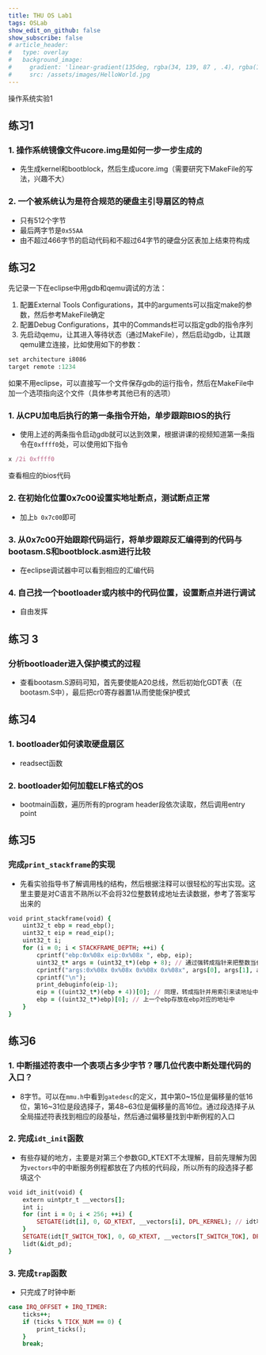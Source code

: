 ```yaml
---
title: THU OS Lab1
tags: OSLab
show_edit_on_github: false
show_subscribe: false
# article_header:
#   type: overlay
#   background_image:
#     gradient: 'linear-gradient(135deg, rgba(34, 139, 87 , .4), rgba(139, 34, 139, .4))'
#     src: /assets/images/HelloWorld.jpg
---
```

操作系统实验1
<!--more-->
## 练习1
### 1. 操作系统镜像文件ucore.img是如何一步一步生成的
- 先生成kernel和bootblock，然后生成ucore.img（需要研究下MakeFile的写法，兴趣不大）

### 2. 一个被系统认为是符合规范的硬盘主引导扇区的特点
- 只有512个字节
- 最后两字节是`0x55AA`
- 由不超过466字节的启动代码和不超过64字节的硬盘分区表加上结束符构成

## 练习2
先记录一下在eclipse中用gdb和qemu调试的方法：
1. 配置External Tools Configurations，其中的arguments可以指定make的参数，然后参考MakeFile确定
2. 配置Debug Configurations，其中的Commands栏可以指定gdb的指令序列
3. 先启动qemu，让其进入等待状态（通过MakeFile），然后启动gdb，让其跟qemu建立连接，比如使用如下的参数：
```ruby
set architecture i8086
target remote :1234
```

如果不用eclipse，可以直接写一个文件保存gdb的运行指令，然后在MakeFile中加一个选项指向这个文件（具体参考其他已有的选项）

### 1. 从CPU加电后执行的第一条指令开始，单步跟踪BIOS的执行
- 使用上述的两条指令启动gdb就可以达到效果，根据讲课的视频知道第一条指令在`0xffff0`处，可以使用如下指令
```ruby
x /2i 0xffff0
```
查看相应的bios代码

### 2. 在初始化位置0x7c00设置实地址断点，测试断点正常
- 加上`b 0x7c00`即可

### 3. 从0x7c00开始跟踪代码运行，将单步跟踪反汇编得到的代码与bootasm.S和bootblock.asm进行比较
- 在eclipse调试器中可以看到相应的汇编代码

### 4. 自己找一个bootloader或内核中的代码位置，设置断点并进行调试
- 自由发挥

## 练习 3
### 分析bootloader进入保护模式的过程
- 查看bootasm.S源码可知，首先要使能A20总线，然后初始化GDT表（在bootasm.S中），最后把cr0寄存器置1从而使能保护模式

## 练习4
### 1. bootloader如何读取硬盘扇区
- readsect函数
### 2. bootloader如何加载ELF格式的OS
- bootmain函数，遍历所有的program header段依次读取，然后调用entry point

## 练习5
### 完成`print_stackframe`的实现
- 先看实验指导书了解调用栈的结构，然后根据注释可以很轻松的写出实现。这里主要是对C语言不熟所以不会将32位整数转成地址去读数据，参考了答案写出来的
```ruby
void print_stackframe(void) {
    uint32_t ebp = read_ebp();
    uint32_t eip = read_eip();
    uint32_t i;
    for (i = 0; i < STACKFRAME_DEPTH; ++i) {
        cprintf("ebp:0x%08x eip:0x%08x ", ebp, eip);
        uint32_t* args = (uint32_t*)(ebp + 8); // 通过强转成指针来把整数当作地址
        cprintf("args:0x%08x 0x%08x 0x%08x 0x%08x", args[0], args[1], args[2], args[3]); // 直接通过索引实现对地址的顺序访问
        cprintf("\n");
        print_debuginfo(eip-1);
        eip = ((uint32_t*)(ebp + 4))[0]; // 同理，转成指针并用索引来读地址中的值。记住返回地址存放在ebp的上面4位的地址中
        ebp = ((uint32_t*)ebp)[0]; // 上一个ebp存放在ebp对应的地址中
    }
}
```

## 练习6
### 1. 中断描述符表中一个表项占多少字节？哪几位代表中断处理代码的入口？
- 8字节。可以在`mmu.h`中看到`gatedesc`的定义，其中第0~15位是偏移量的低16位，第16~31位是段选择子，第48~63位是偏移量的高16位。通过段选择子从全局描述符表找到相应的段基址，然后通过偏移量找到中断例程的入口

### 2. 完成`idt_init`函数
- 有些存疑的地方，主要是对第三个参数GD_KTEXT不太理解，目前先理解为因为`vectors`中的中断服务例程都放在了内核的代码段，所以所有的段选择子都填这个
```ruby
void idt_init(void) {
    extern uintptr_t __vectors[];
    int i;
    for (int i = 0; i < 256; ++i) {
        SETGATE(idt[i], 0, GD_KTEXT, __vectors[i], DPL_KERNEL); // idt项，是否为系统调用，段选择子，偏移量，特权级别
    }
    SETGATE(idt[T_SWITCH_TOK], 0, GD_KTEXT, __vectors[T_SWITCH_TOK], DPL_USER); // 从用户切到内核是用户特权级
    lidt(&idt_pd);
}
```

### 3. 完成`trap`函数
- 只完成了时钟中断
```ruby
case IRQ_OFFSET + IRQ_TIMER:
    ticks++;
    if (ticks % TICK_NUM == 0) {
        print_ticks();
    }
    break;
```